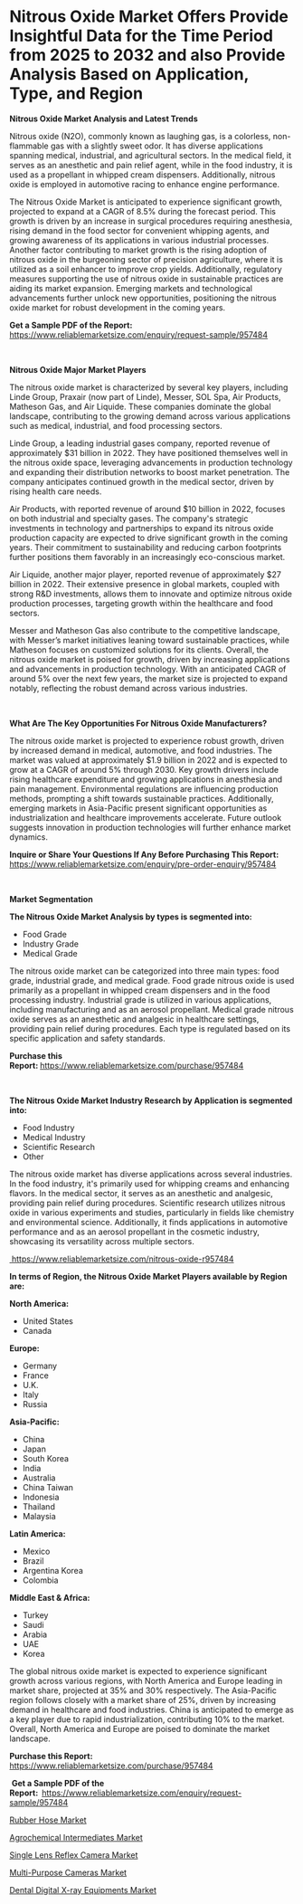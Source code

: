 <p><h1>Nitrous Oxide Market Offers Provide Insightful Data for the Time Period from 2025 to 2032 and also Provide Analysis Based on Application, Type, and Region</h1></p><p><strong>Nitrous Oxide Market Analysis and Latest Trends</strong></p>
<p><p>Nitrous oxide (N2O), commonly known as laughing gas, is a colorless, non-flammable gas with a slightly sweet odor. It has diverse applications spanning medical, industrial, and agricultural sectors. In the medical field, it serves as an anesthetic and pain relief agent, while in the food industry, it is used as a propellant in whipped cream dispensers. Additionally, nitrous oxide is employed in automotive racing to enhance engine performance.</p><p>The Nitrous Oxide Market is anticipated to experience significant growth, projected to expand at a CAGR of 8.5% during the forecast period. This growth is driven by an increase in surgical procedures requiring anesthesia, rising demand in the food sector for convenient whipping agents, and growing awareness of its applications in various industrial processes. Another factor contributing to market growth is the rising adoption of nitrous oxide in the burgeoning sector of precision agriculture, where it is utilized as a soil enhancer to improve crop yields. Additionally, regulatory measures supporting the use of nitrous oxide in sustainable practices are aiding its market expansion. Emerging markets and technological advancements further unlock new opportunities, positioning the nitrous oxide market for robust development in the coming years.</p></p>
<p><strong>Get a Sample PDF of the Report:&nbsp;</strong> <a href="https://www.reliablemarketsize.com/enquiry/request-sample/957484?utm_campaign=2015&utm_medium=2&utm_source=Github&utm_content=ia&utm_term=30012025&utm_id=nitrous-oxide">https://www.reliablemarketsize.com/enquiry/request-sample/957484</a></p>
<p>&nbsp;</p>
<p><strong>Nitrous Oxide Major Market Players</strong></p>
<p><p>The nitrous oxide market is characterized by several key players, including Linde Group, Praxair (now part of Linde), Messer, SOL Spa, Air Products, Matheson Gas, and Air Liquide. These companies dominate the global landscape, contributing to the growing demand across various applications such as medical, industrial, and food processing sectors.</p><p>Linde Group, a leading industrial gases company, reported revenue of approximately $31 billion in 2022. They have positioned themselves well in the nitrous oxide space, leveraging advancements in production technology and expanding their distribution networks to boost market penetration. The company anticipates continued growth in the medical sector, driven by rising health care needs.</p><p>Air Products, with reported revenue of around $10 billion in 2022, focuses on both industrial and specialty gases. The company's strategic investments in technology and partnerships to expand its nitrous oxide production capacity are expected to drive significant growth in the coming years. Their commitment to sustainability and reducing carbon footprints further positions them favorably in an increasingly eco-conscious market.</p><p>Air Liquide, another major player, reported revenue of approximately $27 billion in 2022. Their extensive presence in global markets, coupled with strong R&D investments, allows them to innovate and optimize nitrous oxide production processes, targeting growth within the healthcare and food sectors.</p><p>Messer and Matheson Gas also contribute to the competitive landscape, with Messer’s market initiatives leaning toward sustainable practices, while Matheson focuses on customized solutions for its clients. Overall, the nitrous oxide market is poised for growth, driven by increasing applications and advancements in production technology. With an anticipated CAGR of around 5% over the next few years, the market size is projected to expand notably, reflecting the robust demand across various industries.</p></p>
<p>&nbsp;</p>
<p><strong>What Are The Key Opportunities For Nitrous Oxide Manufacturers?</strong></p>
<p><p>The nitrous oxide market is projected to experience robust growth, driven by increased demand in medical, automotive, and food industries. The market was valued at approximately $1.9 billion in 2022 and is expected to grow at a CAGR of around 5% through 2030. Key growth drivers include rising healthcare expenditure and growing applications in anesthesia and pain management. Environmental regulations are influencing production methods, prompting a shift towards sustainable practices. Additionally, emerging markets in Asia-Pacific present significant opportunities as industrialization and healthcare improvements accelerate. Future outlook suggests innovation in production technologies will further enhance market dynamics.</p></p>
<p><strong>Inquire or Share Your Questions If Any Before Purchasing This Report:</strong> <a href="https://www.reliablemarketsize.com/enquiry/pre-order-enquiry/957484?utm_campaign=2015&utm_medium=2&utm_source=Github&utm_content=ia&utm_term=30012025&utm_id=nitrous-oxide">https://www.reliablemarketsize.com/enquiry/pre-order-enquiry/957484</a></p>
<p>&nbsp;</p>
<p><strong>Market Segmentation</strong></p>
<p><strong>The Nitrous Oxide Market Analysis by types is segmented into:</strong></p>
<p><ul><li>Food Grade</li><li>Industry Grade</li><li>Medical Grade</li></ul></p>
<p><p>The nitrous oxide market can be categorized into three main types: food grade, industrial grade, and medical grade. Food grade nitrous oxide is used primarily as a propellant in whipped cream dispensers and in the food processing industry. Industrial grade is utilized in various applications, including manufacturing and as an aerosol propellant. Medical grade nitrous oxide serves as an anesthetic and analgesic in healthcare settings, providing pain relief during procedures. Each type is regulated based on its specific application and safety standards.</p></p>
<p><strong>Purchase this Report:&nbsp;</strong><a href="https://www.reliablemarketsize.com/purchase/957484?utm_campaign=2015&utm_medium=2&utm_source=Github&utm_content=ia&utm_term=30012025&utm_id=nitrous-oxide">https://www.reliablemarketsize.com/purchase/957484</a></p>
<p>&nbsp;</p>
<p><strong>The Nitrous Oxide Market Industry Research by Application is segmented into:</strong></p>
<p><ul><li>Food Industry</li><li>Medical Industry</li><li>Scientific Research</li><li>Other</li></ul></p>
<p><p>The nitrous oxide market has diverse applications across several industries. In the food industry, it's primarily used for whipping creams and enhancing flavors. In the medical sector, it serves as an anesthetic and analgesic, providing pain relief during procedures. Scientific research utilizes nitrous oxide in various experiments and studies, particularly in fields like chemistry and environmental science. Additionally, it finds applications in automotive performance and as an aerosol propellant in the cosmetic industry, showcasing its versatility across multiple sectors.</p></p>
<p><a href="https://www.reliablemarketsize.com/nitrous-oxide-r957484?utm_campaign=2015&utm_medium=2&utm_source=Github&utm_content=ia&utm_term=30012025&utm_id=nitrous-oxide">&nbsp;https://www.reliablemarketsize.com/nitrous-oxide-r957484</a></p>
<p><strong>In terms of Region, the Nitrous Oxide Market Players available by Region are:</strong></p>
<p>
    <p> <strong> North America: </strong>
        <ul>
            <li>United States</li>
            <li>Canada</li>
        </ul>
        </p> 
    <p> <strong> Europe: </strong>
        <ul>
            <li>Germany</li>
            <li>France</li>
            <li>U.K.</li>
            <li>Italy</li>
            <li>Russia</li>
        </ul>
        </p> 
    <p> <strong> Asia-Pacific: </strong>
        <ul>
            <li>China</li>
            <li>Japan</li>
            <li>South Korea</li>
            <li>India</li>
            <li>Australia</li>
            <li>China Taiwan</li>
            <li>Indonesia</li>
            <li>Thailand</li>
            <li>Malaysia</li>
        </ul>
        </p> 
    <p> <strong> Latin America: </strong>
        <ul>
            <li>Mexico</li>
            <li>Brazil</li>
            <li>Argentina Korea</li>
            <li>Colombia</li>
        </ul>
        </p> 
    <p> <strong> Middle East & Africa: </strong>
        <ul>
            <li>Turkey</li>
            <li>Saudi</li>
            <li>Arabia</li>
            <li>UAE</li>
            <li>Korea</li>
        </ul>
    </p>
    </p>
<p><p>The global nitrous oxide market is expected to experience significant growth across various regions, with North America and Europe leading in market share, projected at 35% and 30% respectively. The Asia-Pacific region follows closely with a market share of 25%, driven by increasing demand in healthcare and food industries. China is anticipated to emerge as a key player due to rapid industrialization, contributing 10% to the market. Overall, North America and Europe are poised to dominate the market landscape.</p></p>
<p><strong>Purchase this Report: </strong><a href="https://www.reliablemarketsize.com/purchase/957484?utm_campaign=2015&utm_medium=2&utm_source=Github&utm_content=ia&utm_term=30012025&utm_id=nitrous-oxide">https://www.reliablemarketsize.com/purchase/957484</a></p>
<p>&nbsp;<strong>Get a Sample PDF of the Report:&nbsp;&nbsp;</strong><a href="https://www.reliablemarketsize.com/enquiry/request-sample/957484?utm_campaign=2015&utm_medium=2&utm_source=Github&utm_content=ia&utm_term=30012025&utm_id=nitrous-oxide">https://www.reliablemarketsize.com/enquiry/request-sample/957484</a></p>
<p><strong></strong></p>
<p><p><a href="https://github.com/saroarmaicky/Market-Research-Report-List-1/blob/main/rubber-hose-market.md?utm_campaign=2015&utm_medium=2&utm_source=Github&utm_content=ia&utm_term=30012025&utm_id=nitrous-oxide">Rubber Hose Market</a></p><p><a href="https://github.com/saoutiguarro/Market-Research-Report-List-1/blob/main/agrochemical-intermediates-market.md?utm_campaign=2015&utm_medium=2&utm_source=Github&utm_content=ia&utm_term=30012025&utm_id=nitrous-oxide">Agrochemical Intermediates Market</a></p><p><a href="https://www.linkedin.com/pulse/single-lens-reflex-camera-market-analysis-report-driving-e6qxe?utm_campaign=2015&utm_medium=2&utm_source=Github&utm_content=ia&utm_term=30012025&utm_id=nitrous-oxide">Single Lens Reflex Camera Market</a></p><p><a href="https://www.linkedin.com/pulse/examining-multi-purpose-cameras-market-growth-size-trends-gqube?utm_campaign=2015&utm_medium=2&utm_source=Github&utm_content=ia&utm_term=30012025&utm_id=nitrous-oxide">Multi-Purpose Cameras Market</a></p><p><a href="https://www.linkedin.com/pulse/future-revenue-growth-dental-digital-x-ray-equipments-market-7mg3e?utm_campaign=2015&utm_medium=2&utm_source=Github&utm_content=ia&utm_term=30012025&utm_id=nitrous-oxide">Dental Digital X-ray Equipments Market</a></p></p>